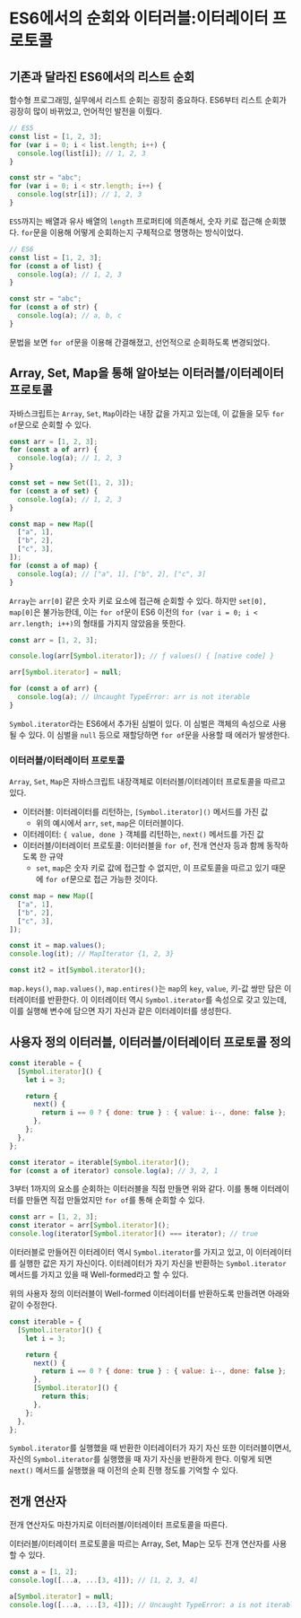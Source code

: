 # ES6에서의 순회와 이터러블:이터레이터 프로토콜

## 기존과 달라진 ES6에서의 리스트 순회

함수형 프로그래밍, 실무에서 리스트 순회는 굉장히 중요하다. ES6부터 리스트 순회가 굉장히 많이 바뀌었고, 언어적인 발전을 이뤘다.

```js
// ES5
const list = [1, 2, 3];
for (var i = 0; i < list.length; i++) {
  console.log(list[i]); // 1, 2, 3
}

const str = "abc";
for (var i = 0; i < str.length; i++) {
  console.log(str[i]); // 1, 2, 3
}
```

`ES5`까지는 배열과 유사 배열의 `length` 프로퍼티에 의존해서, 숫자 키로 접근해 순회했다. `for`문을 이용해 어떻게 순회하는지 구체적으로 명명하는 방식이었다.

```js
// ES6
const list = [1, 2, 3];
for (const a of list) {
  console.log(a); // 1, 2, 3
}

const str = "abc";
for (const a of str) {
  console.log(a); // a, b, c
}
```

문법을 보면 `for of`문을 이용해 간결해졌고, 선언적으로 순회하도록 변경되었다.

## Array, Set, Map을 통해 알아보는 이터러블/이터레이터 프로토콜

자바스크립트는 `Array`, `Set`, `Map`이라는 내장 값을 가지고 있는데, 이 값들을 모두 `for of`문으로 순회할 수 있다.

```js
const arr = [1, 2, 3];
for (const a of arr) {
  console.log(a); // 1, 2, 3
}

const set = new Set([1, 2, 3]);
for (const a of set) {
  console.log(a); // 1, 2, 3
}

const map = new Map([
  ["a", 1],
  ["b", 2],
  ["c", 3],
]);
for (const a of map) {
  console.log(a); // ["a", 1], ["b", 2], ["c", 3]
}
```

`Array`는 `arr[0]` 같은 숫자 키로 요소에 접근해 순회할 수 있다. 하지만 `set[0], map[0]`은 불가능한데, 이는 `for of`문이 ES6 이전의 `for (var i = 0; i < arr.length; i++)`의 형태를 가지지 않았음을 뜻한다.

```js
const arr = [1, 2, 3];

console.log(arr[Symbol.iterator]); // ƒ values() { [native code] }

arr[Symbol.iterator] = null;

for (const a of arr) {
  console.log(a); // Uncaught TypeError: arr is not iterable
}
```

`Symbol.iterator`라는 ES6에서 추가된 심벌이 있다. 이 심벌은 객체의 속성으로 사용될 수 있다. 이 심벌을 `null` 등으로 재할당하면 `for of`문을 사용할 때 에러가 발생한다.

### 이터러블/이터레이터 프로토콜

`Array`, `Set`, `Map`은 자바스크립트 내장객체로 이터러블/이터레이터 프로토콜을 따르고 있다.

- 이터러블: 이터레이터를 리턴하는, `[Symbol.iterator]()` 메서드를 가진 값
  - 위의 예시에서 `arr`, `set`, `map`은 이터러블이다.
- 이터레이터: `{ value, done }` 객체를 리턴하는, `next()` 메서드를 가진 값
- 이터러블/이터레이터 프로토콜: 이터러블을 `for of`, 전개 연산자 등과 함께 동작하도록 한 규약
  - `set`, `map`은 숫자 키로 값에 접근할 수 없지만, 이 프로토콜을 따르고 있기 때문에 `for of`문으로 접근 가능한 것이다.

```js
const map = new Map([
  ["a", 1],
  ["b", 2],
  ["c", 3],
]);

const it = map.values();
console.log(it); // MapIterator {1, 2, 3}

const it2 = it[Symbol.iterator]();
```

`map.keys()`, `map.values()`, `map.entires()`는 `map`의 `key`, `value`, 키-값 쌍만 담은 이터레이터를 반환한다. 이 이터레이터 역시 `Symbol.iterator`를 속성으로 갖고 있는데, 이를 실행해 변수에 담으면 자기 자신과 같은 이터레이터를 생성한다.

## 사용자 정의 이터러블, 이터러블/이터레이터 프로토콜 정의

```js
const iterable = {
  [Symbol.iterator]() {
    let i = 3;

    return {
      next() {
        return i == 0 ? { done: true } : { value: i--, done: false };
      },
    };
  },
};

const iterator = iterable[Symbol.iterator]();
for (const a of iterator) console.log(a); // 3, 2, 1
```

3부터 1까지의 요소를 순회하는 이터러블을 직접 만들면 위와 같다. 이를 통해 이터레이터를 만들면 직접 만들었지만 `for of`를 통해 순회할 수 있다.

```js
const arr = [1, 2, 3];
const iterator = arr[Symbol.iterator]();
console.log(iterator[Symbol.iterator]() === iterator); // true
```

이터러블로 만들어진 이터레이터 역시 `Symbol.iterator`를 가지고 있고, 이 이터레이터를 실행한 값은 자기 자신이다. 이터레이터가 자기 자신을 반환하는 `Symbol.iterator` 메서드를 가지고 있을 때 Well-formed라고 할 수 있다.

위의 사용자 정의 이터러블이 Well-formed 이터레이터를 반환하도록 만들려면 아래와 같이 수정한다.

```js
const iterable = {
  [Symbol.iterator]() {
    let i = 3;

    return {
      next() {
        return i == 0 ? { done: true } : { value: i--, done: false };
      },
      [Symbol.iterator]() {
        return this;
      },
    };
  },
};
```

`Symbol.iterator`를 실행했을 때 반환한 이터레이터가 자기 자신 또한 이터러블이면서, 자신의 `Symbol.iterator`를 실행했을 때 자기 자신을 반환하게 한다. 이렇게 되면 `next()` 메서드를 실행했을 때 이전의 순회 진행 정도를 기억할 수 있다.

## 전개 연산자

전개 연산자도 마찬가지로 이터러블/이터레이터 프로토콜을 따른다.

이터러블/이터레이터 프로토콜을 따르는 Array, Set, Map는 모두 전개 연산자를 사용할 수 있다.

```js
const a = [1, 2];
console.log([...a, ...[3, 4]]); // [1, 2, 3, 4]

a[Symbol.iterator] = null;
console.log([...a, ...[3, 4]]); // Uncaught TypeError: a is not iterable
```
